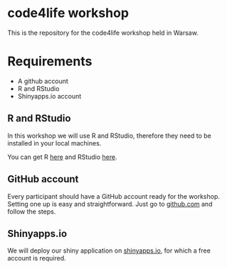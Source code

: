 
<!-- README.md is generated from README.Rmd. Please edit that file -->

# code4life workshop

This is the repository for the code4life workshop held in Warsaw.

# Requirements

  - A github account
  - R and RStudio
  - Shinyapps.io account

## R and RStudio

In this workshop we will use R and RStudio, therefore they need to be
installed in your local machines.

You can get R [here](https://cran.r-project.org/) and RStudio
[here](https://www.rstudio.com/products/rstudio/download/#download).

## GitHub account

Every participant should have a GitHub account ready for the workshop.
Setting one up is easy and straightforward. Just go to
[github.com](github.com) and follow the steps.

## Shinyapps.io

We will deploy our shiny application on [shinyapps.io](shinyapps.io),
for which a free account is required.
